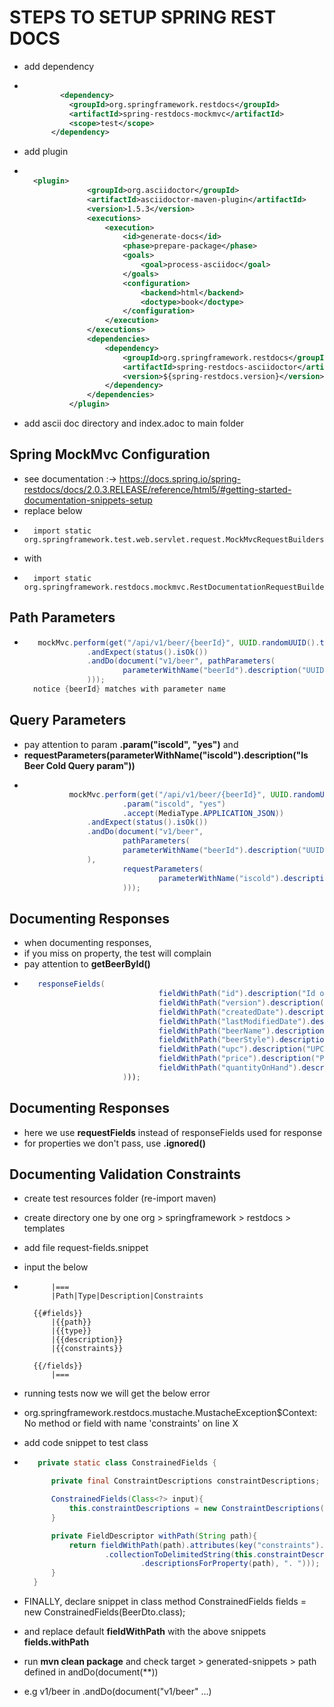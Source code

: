 # STEPS TO SETUP SPRING REST DOCS

- add dependency
- ```xml

          <dependency>
            <groupId>org.springframework.restdocs</groupId>
            <artifactId>spring-restdocs-mockmvc</artifactId>
            <scope>test</scope>
        </dependency>
   ```
- add plugin
- ```xml
   
    <plugin>
                <groupId>org.asciidoctor</groupId>
                <artifactId>asciidoctor-maven-plugin</artifactId>
                <version>1.5.3</version>
                <executions>
                    <execution>
                        <id>generate-docs</id>
                        <phase>prepare-package</phase>
                        <goals>
                            <goal>process-asciidoc</goal>
                        </goals>
                        <configuration>
                            <backend>html</backend>
                            <doctype>book</doctype>
                        </configuration>
                    </execution>
                </executions>
                <dependencies>
                    <dependency>
                        <groupId>org.springframework.restdocs</groupId>
                        <artifactId>spring-restdocs-asciidoctor</artifactId>
                        <version>${spring-restdocs.version}</version>
                    </dependency>
                </dependencies>
            </plugin>
  ```

- add ascii doc directory and index.adoc to main folder

## Spring MockMvc Configuration
- see documentation :-> https://docs.spring.io/spring-restdocs/docs/2.0.3.RELEASE/reference/html5/#getting-started-documentation-snippets-setup
- replace below
- ```text
    import static org.springframework.test.web.servlet.request.MockMvcRequestBuilders.*;
  ```
- with
- ```text
    import static org.springframework.restdocs.mockmvc.RestDocumentationRequestBuilders.*;
  ```
  
## Path Parameters
- ```java
     mockMvc.perform(get("/api/v1/beer/{beerId}", UUID.randomUUID().toString()).accept(MediaType.APPLICATION_JSON))
                .andExpect(status().isOk())
                .andDo(document("v1/beer", pathParameters(
                        parameterWithName("beerId").description("UUID of desired beer to get")
                )));
    notice {beerId} matches with parameter name
  ```

## Query Parameters
- pay attention to param **.param("iscold", "yes")** and 
- **requestParameters(parameterWithName("iscold").description("Is Beer Cold Query param"))**
- ```java

            mockMvc.perform(get("/api/v1/beer/{beerId}", UUID.randomUUID().toString())
                        .param("iscold", "yes")
                        .accept(MediaType.APPLICATION_JSON))
                .andExpect(status().isOk())
                .andDo(document("v1/beer",
                        pathParameters(
                        parameterWithName("beerId").description("UUID of desired beer to get")
                ),
                        requestParameters(
                                parameterWithName("iscold").description("Is Beer Cold Query param")
                        )));
  ```
  
## Documenting Responses
- when documenting responses,
- if you miss on property, the test will complain
- pay attention to  **getBeerById()**
- ```java 
     responseFields(
                                fieldWithPath("id").description("Id of Beer"),
                                fieldWithPath("version").description("Version Number"),
                                fieldWithPath("createdDate").description("Date Created"),
                                fieldWithPath("lastModifiedDate").description("Date Updated"),
                                fieldWithPath("beerName").description("Beer Name"),
                                fieldWithPath("beerStyle").description("Beer Style"),
                                fieldWithPath("upc").description("UPC of Beer"),
                                fieldWithPath("price").description("Price"),
                                fieldWithPath("quantityOnHand").description("Quantity On hand")
                        )));
  ```

## Documenting Responses
- here we use **requestFields** instead of responseFields used for response
- for properties we don't pass, use **.ignored()**

## Documenting Validation Constraints
- create test resources folder (re-import maven)
- create directory one by one org > springframework > restdocs > templates
- add file request-fields.snippet
- input the below
- ```text
        |===
        |Path|Type|Description|Constraints

    {{#fields}}
        |{{path}}
        |{{type}}
        |{{description}}
        |{{constraints}}

    {{/fields}}
        |===
  ```
  
- running tests now we will get the below error
- org.springframework.restdocs.mustache.MustacheException$Context: No method or field with name 'constraints' on line X
- add code snippet to test class
- ```java
     private static class ConstrainedFields {

        private final ConstraintDescriptions constraintDescriptions;

        ConstrainedFields(Class<?> input){
            this.constraintDescriptions = new ConstraintDescriptions(input);
        }

        private FieldDescriptor withPath(String path){
            return fieldWithPath(path).attributes(key("constraints").value(StringUtils
                    .collectionToDelimitedString(this.constraintDescriptions
                            .descriptionsForProperty(path), ". ")));
        }
    }
  ```
- FINALLY, declare snippet in class method ConstrainedFields fields = new ConstrainedFields(BeerDto.class);
- and  replace default **fieldWithPath** with the above snippets  **fields.withPath**
- run **mvn clean package**  and check target > generated-snippets > path defined in andDo(document(**))
- e.g  v1/beer in  .andDo(document("v1/beer" ...)